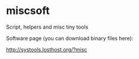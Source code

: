 # miscsoft
Script, helpers and misc tiny tools

Software page (you can download binary files here):

http://systools.losthost.org/?misc
